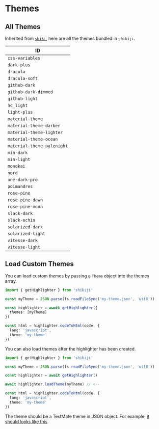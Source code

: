 # Themes

## All Themes

Inherited from [`shiki`](https://github.com/shikijs/shiki/blob/main/docs/themes.md#all-themes), here are all the themes bundled in `shikiji`.

<!--all-themes:start-->
| ID |
| --- |
| `css-variables` |
| `dark-plus` |
| `dracula` |
| `dracula-soft` |
| `github-dark` |
| `github-dark-dimmed` |
| `github-light` |
| `hc_light` |
| `light-plus` |
| `material-theme` |
| `material-theme-darker` |
| `material-theme-lighter` |
| `material-theme-ocean` |
| `material-theme-palenight` |
| `min-dark` |
| `min-light` |
| `monokai` |
| `nord` |
| `one-dark-pro` |
| `poimandres` |
| `rose-pine` |
| `rose-pine-dawn` |
| `rose-pine-moon` |
| `slack-dark` |
| `slack-ochin` |
| `solarized-dark` |
| `solarized-light` |
| `vitesse-dark` |
| `vitesse-light` |
<!--all-themes:end-->

## Load Custom Themes

You can load custom themes by passing a `Theme` object into the themes array.

```ts
import { getHighlighter } from 'shikiji'

const myTheme = JSON.parse(fs.readFileSync('my-theme.json', 'utf8'))

const highlighter = await getHighlighter({
  themes: [myTheme]
})

const html = highlighter.codeToHtml(code, {
  lang: 'javascript',
  theme: 'my-theme'
})
```

You can also load themes after the highlighter has been created.

```ts
import { getHighlighter } from 'shikiji'

const myTheme = JSON.parse(fs.readFileSync('my-theme.json', 'utf8'))

const highlighter = await getHighlighter()

await highlighter.loadTheme(myTheme) // <--

const html = highlighter.codeToHtml(code, {
  lang: 'javascript',
  theme: 'my-theme'
})
```

The theme should be a TextMate theme in JSON object. For example, [it should looks like this](https://github.com/antfu/vscode-theme-vitesse/blob/main/themes/vitesse-dark.json).

